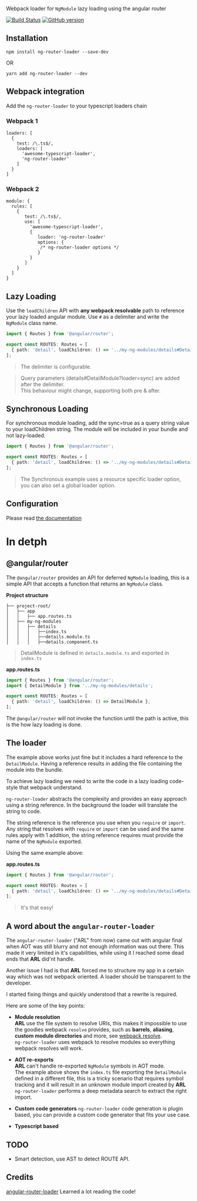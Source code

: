 
Webpack loader for `NgModule` lazy loading using the angular router


[![Build Status](https://travis-ci.org/shlomiassaf/ng-router-loader.svg?branch=master)](https://travis-ci.org/shlomiassaf/ng-router-loader)
[![GitHub version](https://badge.fury.io/gh/shlomiassaf%2Fng-router-loader.svg)](https://badge.fury.io/gh/shlomiassaf%2Fng-router-loader)


## Installation

`npm install ng-router-loader --save-dev`

OR

`yarn add ng-router-loader --dev`


## Webpack integration

Add the `ng-router-loader` to your typescript loaders chain

### Webpack 1
```
loaders: [
  {
    test: /\.ts$/,
    loaders: [
      'awesome-typescript-loader',
      'ng-router-loader'
    ]
  }
]
```

### Webpack 2
```
module: {
  rules: [
    {
       test: /\.ts$/,
       use: [
         'awesome-typescript-loader',
         {
            loader: 'ng-router-loader' 
            options: {
             /* ng-router-loader options */
            }
         }         
       ]
    }
  ]
}
```

## Lazy Loading
Use the `loadChildren` API with **any webpack resolvable** path to reference your lazy loaded angular module.
Use `#` as a delimiter and write the `NgModule` class name.

```ts
import { Routes } from '@angular/router';

export const ROUTES: Routes = [
  { path: 'detail', loadChildren: () => '../my-ng-modules/details#DetailModule' },
];
```

> The delimiter is configurable.

> Query parameters (details#DetailModule?loader=sync) are added after the delimiter.  
 This behaviour might change, supporting both pre & after. 

## Synchronous Loading
For synchronous module loading, add the sync=true as a query string value to your loadChildren string. The module will be included in your bundle and not lazy-loaded.
```ts
import { Routes } from '@angular/router';

export const ROUTES: Routes = [
  { path: 'detail', loadChildren: () => '../my-ng-modules/details#DetailModule?loader=sync' },
];
```
> The Synchronous example uses a resource specific loader option, you can also set a global loader option.

## Configuration 
Please read [the documentation](https://shlomiassaf.github.io/ng-router-loader)
 
# In detph 
## @angular/router
The `@angular/router` provides an API for deferred `NgModule` loading, this is a simple API that accepts a function that returns an `NgModule` class.

**Project structure**
```
├── project-root/
│   ├── app
│   │   ├── app.routes.ts
│   ├── my-ng-modules
│   │   ├── details
│   │   │   ├──index.ts
│   │   │   ├──details.module.ts
│   │   │   ├──details.component.ts
```

> DetailModule is defined in `details.module.ts` and exported in `index.ts`

**app.routes.ts**
```ts
import { Routes } from '@angular/router';
import { DetailModule } from '../my-ng-modules/details';

export const ROUTES: Routes = [
  { path: 'detail', loadChildren: () => DetailModule },
];
```

The `@angular/router` will not invoke the function until the path is active, this is the how lazy loading is done.
 
## The loader
The example above works just fine but it includes a hard reference to the `DetailModule`. 
Having a reference results in adding the file containing the module into the bundle.
 
To achieve lazy loading we need to write the code in a lazy loading code-style that webpack understand.

`ng-router-loader` abstracts the complexity and provides an easy approach using a string reference.
In the background the loader will translate the string to code. 

The string reference is the reference you use when you `require` or `import`.  
Any string that resolves with `require` or `import` can be used and the same rules apply with 1 addition, the string reference requires must provide the name of the `NgModule` exported.

Using the same example above:

**app.routes.ts**
```ts
import { Routes } from '@angular/router';

export const ROUTES: Routes = [
  { path: 'detail', loadChildren: () => '../my-ng-modules/details#DetailModule' },
];
```

> It's that easy!

## A word about the `angular-router-loader`
The `angular-router-loader` ("ARL" from now) came out with angular final when AOT was still blurry and not enough information was out there.
This made it very limited in it's capabilities, while using it I reached some dead ends that **ARL** did'nt handle.
  
Another issue I had is that **ARL** forced me to structure my app in a certain way which was not webpack oriented. A loader should be transparent to the developer.

I started fixing things and quickly understood that a rewrite is required.

Here are some of the key points:

  - **Module resolution**  
  **ARL** use the file system to resolve URIs, this makes it impossible to use the goodies webpack `resolve` provides, 
  such as **barrels**, **aliasing**, **custom module directories** and more, see [webpack resolve](https://webpack.js.org/configuration/resolve/).  
  `ng-router-loader` uses webpack to resolve modules so everything webpack resolves will work.
  
  - **AOT re-exports**   
  **ARL** can't handle re-exported `NgModule` symbols in AOT mode.  
   The example above shows the `index.ts` file exporting the `DetailModule` defined in a different 
   file, this is a tricky scenario that requires symbol tracking and it will result in an unknown module import created by **ARL**
   `ng-router-loader` performs a deep metadata search to extract the right import.
   
   - **Custom code generators**
   `ng-router-loader` code generation is plugin based, you can provide a custom code generator that fits your use case.
   
   - **Typescript based**
   
## TODO
  - Smart detection, use AST to detect ROUTE API.

## Credits

[angular-router-loader](https://github.com/brandonroberts/angular-router-loader)
Learned a lot reading the code!